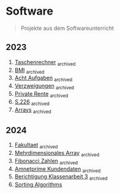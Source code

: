 # Software
> Projekte aus dem Softwareunterricht
## 2023
1. [Taschenrechner](https://github.com/k0taro9/software/tree/c553548ae70f35d75a26333b6233e03f4b61bd0d/taschenrechner) <sub>archived</sub>
2. [BMI](https://github.com/k0taro9/software/tree/c553548ae70f35d75a26333b6233e03f4b61bd0d/bmi) <sub>archived</sub>
3. [Acht Aufgaben](https://github.com/k0taro9/software/tree/c553548ae70f35d75a26333b6233e03f4b61bd0d/acht_aufgaben) <sub>archived</sub>
4. [Verzweigungen](https://github.com/k0taro9/software/tree/c553548ae70f35d75a26333b6233e03f4b61bd0d/verzweigungen) <sub>archived</sub>
5. [Private Rente](https://github.com/k0taro9/software/tree/ad670eece7c5728c01bf33ccdd53840db9ae0448/Private_Rente) <sub>archived</sub>
6. [S.226](https://github.com/k0taro9/software/tree/4ff783c3827ec59080afdfcfb9c7ea7562083945/S_226) <sub>archived</sub>
7. [Arrays](https://github.com/k0taro9/software/tree/dd4931cf0b3551b7d03ac14f3e215c3b9e8156a9/arrays) <sub>archived</sub>
## 2024
1. [Fakultaet](https://github.com/k0taro9/software/tree/c90a2ac47a4cf9970b3f2e7700fe9c3dd483d08b/fakultaet) <sub>archived</sub>
2. [Mehrdimensionales Array](https://github.com/k0taro9/software/tree/76fe182c38a58e0f25fb9a9ed738c8b6743df02d/mehrdimensionales_array) <sub>archived</sub>
3. [Fibonacci Zahlen](https://github.com/k0taro9/software/tree/ca0dbe208365ae3f9e9d583aaeb9f7dba20f7563/fibonacci_zahlen) <sub>archived</sub>
4. [Amnetprime Kundendaten](https://github.com/k0taro9/software/tree/23ec0de5f5f3fa860fec30bcc0a5d9b3081b7521/amnetprime_kundendaten) <sub>archived</sub>
5. [Berichtigung Klassenarbeit 3](https://github.com/kotaro-9/software/tree/8debaf7e909ae8ef9eef8f8eb6f2e70640cd2ca7/berichtigung_klassenarbeit_3) <sub>archived</sub>
6. [Sorting Algorithms](https://github.com/kotaro-9/software/tree/3d7c30cf4de839840f8812eea33592e4ef571963/sorting_algorithms)
